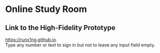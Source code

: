 # Online Study Room

## Link to the High-Fidelity Prototype
https://runx1ng.github.io.  
Type any number or text to sign in but not to leave any input field empty.

